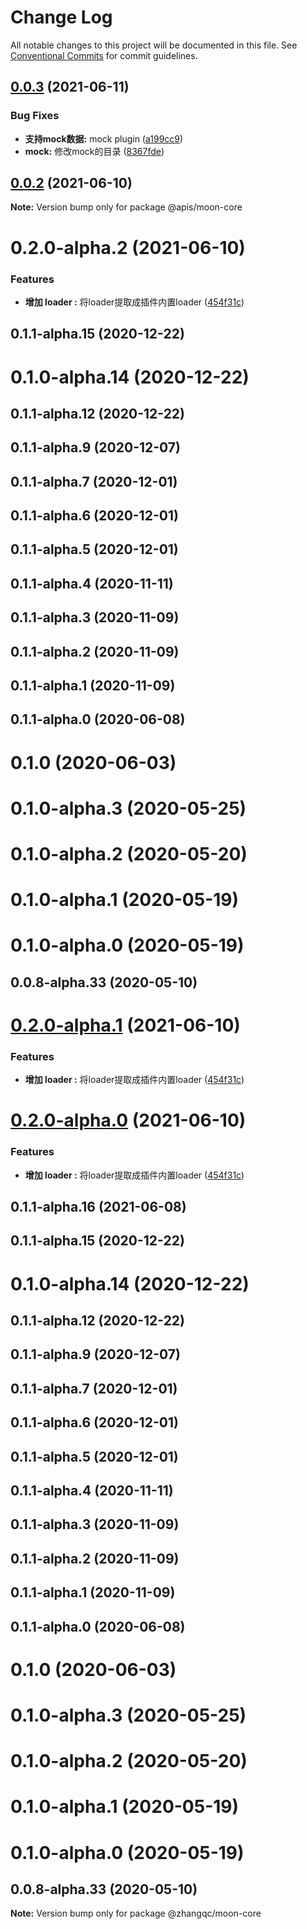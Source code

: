 # Change Log

All notable changes to this project will be documented in this file.
See [Conventional Commits](https://conventionalcommits.org) for commit guidelines.

## [0.0.3](https://github.com/kkaaddff/moon-private/compare/@apis/moon-core@0.0.2...@apis/moon-core@0.0.3) (2021-06-11)


### Bug Fixes

* **支持mock数据:** mock plugin ([a199cc9](https://github.com/kkaaddff/moon-private/commit/a199cc965c148c97c31d8a06d03ab9a50e08646b))
* **mock:** 修改mock的目录 ([8367fde](https://github.com/kkaaddff/moon-private/commit/8367fdeec5cd77abbb094acb755fd234d4b659ad))





## [0.0.2](https://github.com/kkaaddff/moon-private/compare/@apis/moon-core@0.2.0-alpha.2...@apis/moon-core@0.0.2) (2021-06-10)

**Note:** Version bump only for package @apis/moon-core





# 0.2.0-alpha.2 (2021-06-10)


### Features

* **增加 loader :** 将loader提取成插件内置loader ([454f31c](https://github.com/kkaaddff/moon-private/commit/454f31c5141ea11a96ee935cf746118bfb19db98))



## 0.1.1-alpha.15 (2020-12-22)



# 0.1.0-alpha.14 (2020-12-22)



## 0.1.1-alpha.12 (2020-12-22)



## 0.1.1-alpha.9 (2020-12-07)



## 0.1.1-alpha.7 (2020-12-01)



## 0.1.1-alpha.6 (2020-12-01)



## 0.1.1-alpha.5 (2020-12-01)



## 0.1.1-alpha.4 (2020-11-11)



## 0.1.1-alpha.3 (2020-11-09)



## 0.1.1-alpha.2 (2020-11-09)



## 0.1.1-alpha.1 (2020-11-09)



## 0.1.1-alpha.0 (2020-06-08)



# 0.1.0 (2020-06-03)



# 0.1.0-alpha.3 (2020-05-25)



# 0.1.0-alpha.2 (2020-05-20)



# 0.1.0-alpha.1 (2020-05-19)



# 0.1.0-alpha.0 (2020-05-19)



## 0.0.8-alpha.33 (2020-05-10)





# [0.2.0-alpha.1](https://github.com/kkaaddff/moon-private/compare/@zhangqc/moon-core@0.1.1-alpha.16...@zhangqc/moon-core@0.2.0-alpha.1) (2021-06-10)


### Features

* **增加 loader :** 将loader提取成插件内置loader ([454f31c](https://github.com/kkaaddff/moon-private/commit/454f31c5141ea11a96ee935cf746118bfb19db98))





# [0.2.0-alpha.0](https://github.com/kkaaddff/moon-private/compare/@zhangqc/moon-core@0.1.1-alpha.16...@zhangqc/moon-core@0.2.0-alpha.0) (2021-06-10)


### Features

* **增加 loader :** 将loader提取成插件内置loader ([454f31c](https://github.com/kkaaddff/moon-private/commit/454f31c5141ea11a96ee935cf746118bfb19db98))





## 0.1.1-alpha.16 (2021-06-08)



## 0.1.1-alpha.15 (2020-12-22)



# 0.1.0-alpha.14 (2020-12-22)



## 0.1.1-alpha.12 (2020-12-22)



## 0.1.1-alpha.9 (2020-12-07)



## 0.1.1-alpha.7 (2020-12-01)



## 0.1.1-alpha.6 (2020-12-01)



## 0.1.1-alpha.5 (2020-12-01)



## 0.1.1-alpha.4 (2020-11-11)



## 0.1.1-alpha.3 (2020-11-09)



## 0.1.1-alpha.2 (2020-11-09)



## 0.1.1-alpha.1 (2020-11-09)



## 0.1.1-alpha.0 (2020-06-08)



# 0.1.0 (2020-06-03)



# 0.1.0-alpha.3 (2020-05-25)



# 0.1.0-alpha.2 (2020-05-20)



# 0.1.0-alpha.1 (2020-05-19)



# 0.1.0-alpha.0 (2020-05-19)



## 0.0.8-alpha.33 (2020-05-10)

**Note:** Version bump only for package @zhangqc/moon-core
